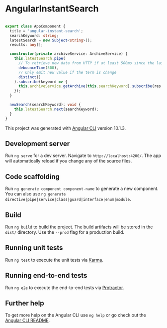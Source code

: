 # AngularInstantSearch

```ts

export class AppComponent {
  title = 'angular-instant-search';
  searchKeyword: string;
  latestSearch = new Subject<string>();
  results: any[];

  constructor(private archiveService: ArchiveService) {
    this.latestSearch.pipe(
      // To retrieve new data from HTTP if at least 500ms since the last change
      debounceTime(500),
      // Only emit new value if the term is change
      distinct()
    ).subscribe(keyword => {
      this.archiveService.getArchive(this.searchKeyword).subscribe(res => this.results = res.response.docs);
    });
  }

  newSearch(searchKeyword): void {
    this.latestSearch.next(searchKeyword);
  }
}

```


This project was generated with [Angular CLI](https://github.com/angular/angular-cli) version 10.1.3.

## Development server

Run `ng serve` for a dev server. Navigate to `http://localhost:4200/`. The app will automatically reload if you change any of the source files.

## Code scaffolding

Run `ng generate component component-name` to generate a new component. You can also use `ng generate directive|pipe|service|class|guard|interface|enum|module`.

## Build

Run `ng build` to build the project. The build artifacts will be stored in the `dist/` directory. Use the `--prod` flag for a production build.

## Running unit tests

Run `ng test` to execute the unit tests via [Karma](https://karma-runner.github.io).

## Running end-to-end tests

Run `ng e2e` to execute the end-to-end tests via [Protractor](http://www.protractortest.org/).

## Further help

To get more help on the Angular CLI use `ng help` or go check out the [Angular CLI README](https://github.com/angular/angular-cli/blob/master/README.md).
